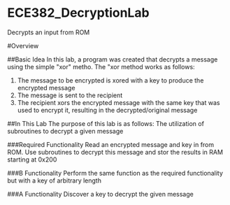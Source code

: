 ECE382_DecryptionLab
====================

Decrypts an input from ROM

#Overview

##Basic Idea
In this lab, a program was created that decrypts a message using the simple "xor" metho.  The "xor method works as follows:
1. The message to be encrypted is xored with a key to produce the encrypted message
2. The message is sent to the recipient
3. The recipient xors the encrypted message with the same key that was used to encrypt it, resulting in the decrypted/original message

##In This Lab
The purpose of this lab is as follows: The utilization of subroutines to decrypt a given message

###Required Functionality
Read an encrypted message and key in from ROM.  Use subroutines to decrypt this message and stor the results in RAM starting at 0x200



###B Functionality
Perform the same function as the required functionality but with a key of arbitrary length




###A Functionality
Discover a key to decrypt the given message
